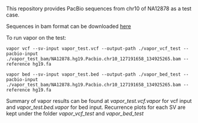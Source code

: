 This repository provides PacBio sequences from chr10 of NA12878 as a test case. 

Sequences in bam format can be downloaded [here](https://umich.box.com/v/vapor)

To run vapor on the test:
```
vapor vcf --sv-input vapor_test.vcf --output-path ./vapor_vcf_test --pacbio-input ./vapor_test_bam/NA12878.hg19.Pacbio.chr10_127191658_134925265.bam --reference hg19.fa

vapor bed --sv-input vapor_test.bed --output-path ./vapor_bed_test --pacbio-input ./vapor_test_bam/NA12878.hg19.Pacbio.chr10_127191658_134925265.bam --reference hg19.fa
```

Summary of vapor results can be found at *vapor_test.vcf.vapor* for vcf input and *vapor_test.bed.vapor* for bed input. Recurrence plots for each SV are kept under the folder *vapor_vcf_test* and *vapor_bed_test*